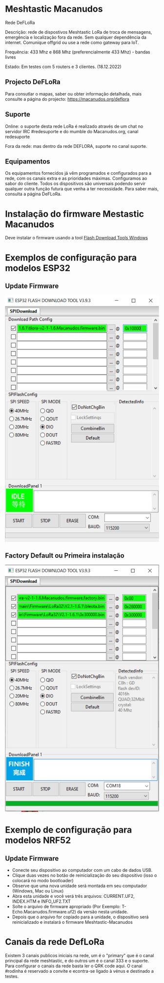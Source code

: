 # Meshtastic Macanudos
Rede DeFLoRa

Descrição: rede de dispostivos Meshtastic LoRa de troca de mensagens, emergência e localização fora da rede. Sem qualquer dependência da internet. Comunique offgrid ou use a rede como gateway para IoT.

Frequência: 433 Mhz e 868 Mhz (preferencialmente 433 Mhz) - bandas livres

Estado: Em testes com 5 routers e 3 clientes. (18.12.2022)

## Projecto DeFLoRa

Para consutlar o mapas, saber ou obter informação detalhada, mais consulte a página do projecto: https://macanudos.org/deflora

## Suporte

Online: o suporte desta rede LoRa é realizado através de um chat no servidor IRC #redesuporte e do mumble do Macanudos.org, canal redesuporte

Fora da rede: mas dentro da rede DEFLORA, suporte no canal suporte.

## Equipamentos
Os equipamentos fornecidos já vêm programados e configurados para a rede, com os canais extra e as prioridades máximas. Configuramos ao sabor do cliente. Todos os dispositivos são universais podendo servir qualquer outra função futura que venha a ter necessidade. Para saber mais, consulta a página DeFLoRa.

# Instalação do firmware Mestastic Macanudos

Deve instalar o firmware usando a tool [Flash Download Tools	Windows](https://www.espressif.com/en/support/download/other-tools)

# Exemplos de configuração para modelos ESP32

## Update Firmware

![Update](imagens/Exemplo-configuração-Update.png)

## Factory Default ou Primeira instalação

![Factory Default](imagens/Exemplo-configuração-Factory-Default.png)

# Exemplo de configuração para modelos NRF52

## Update Firmware

* Conecte seu dispositivo ao computador com um cabo de dados USB.
* Clique duas vezes no botão de reinicialização do seu dispositivo (isso o colocará no modo bootloader)
* Observe que uma nova unidade será montada em seu computador (Windows, Mac ou Linux)
* Abra esta unidade e você verá três arquivos: CURRENT.UF2, INDEX.HTM e INFO_UF2.TXT
* Solte o arquivo de firmware apropriado (Por Exemplo: T-Echo.Macanudos.firmware.uf2) da versão nesta unidade.
* Depois que o arquivo for copiado para a unidade, o dispositivo será reinicializado e instalará o firmware Meshtastic-Macanudos

# Canais da rede DefLoRa

Existem 3 canais publicos iniciais na rede, um é o "primary" que é o canal principal da rede meshtastic, e do outros um é o canal 333 e o suporte.
Para configurar o canais da rede basta ler o QRK code aqui.
O canal #rodinha é reservado a convite e econtra-se ligado à vénus e destinado a testes.

